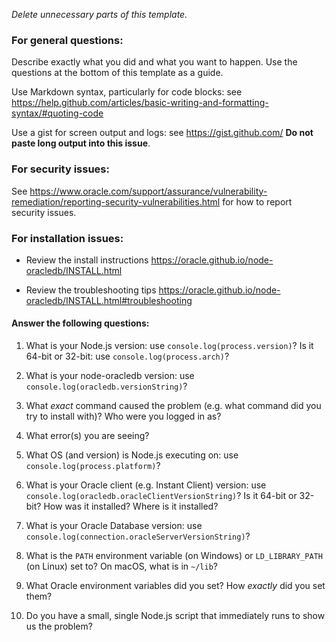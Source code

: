*Delete unnecessary parts of this template.*

### For general questions:

Describe exactly what you did and what you want to happen.
Use the questions at the bottom of this template as a guide.

Use Markdown syntax, particularly for code blocks: see https://help.github.com/articles/basic-writing-and-formatting-syntax/#quoting-code

Use a gist for screen output and logs: see https://gist.github.com/ **Do not paste long output into this issue**.

### For security issues:

See https://www.oracle.com/support/assurance/vulnerability-remediation/reporting-security-vulnerabilities.html for how to report security issues.

### For installation issues:

- Review the install instructions https://oracle.github.io/node-oracledb/INSTALL.html

- Review the troubleshooting tips https://oracle.github.io/node-oracledb/INSTALL.html#troubleshooting

#### Answer the following questions:

1. What is your Node.js version: use `console.log(process.version)`?  Is it 64-bit or 32-bit: use `console.log(process.arch)`?

2. What is your node-oracledb version: use `console.log(oracledb.versionString)`?

3. What *exact* command caused the problem (e.g. what command did you try to install with)?  Who were you logged in as?

4. What error(s) you are seeing?

5. What OS (and version) is Node.js executing on: use `console.log(process.platform)`?

6. What is your Oracle client (e.g. Instant Client) version: use `console.log(oracledb.oracleClientVersionString)`?  Is it 64-bit or 32-bit?  How was it installed?  Where is it installed?

7. What is your Oracle Database version: use `console.log(connection.oracleServerVersionString)`?

8. What is the `PATH` environment variable (on Windows) or `LD_LIBRARY_PATH` (on Linux) set to?  On macOS, what is in `~/lib`?

9. What Oracle environment variables did you set?  How *exactly* did you set them?

10. Do you have a small, single Node.js script that immediately runs to show us the problem?
